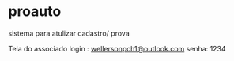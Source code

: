 # proauto
sistema para atulizar cadastro/ prova

Tela do associado 
login : wellersonpch1@outlook.com
senha: 1234

